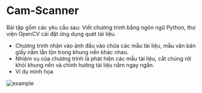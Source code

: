 # Cam-Scanner
Bài tập gồm các yêu cầu sau: Viết chương trình bằng ngôn ngữ Python, thư viện
OpenCV cài đặt ứng dụng quét tài liệu.
+ Chương trình nhận vào ảnh đầu vào chứa các mẫu tài liệu, mẫu văn bản giấy
nằm lẫn lộn trong khung nền khác nhau.
+ Nhiệm vụ của chương trình là phát hiện các mẫu tài liệu, cắt chúng rời khỏi
khung nền và chỉnh hướng tài liệu nằm ngay ngắn.
+ Ví dụ minh họa

![example](https://github.com/kimnamlhn/Cam-Scanner/blob/main/example.png?raw=true)
